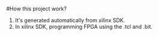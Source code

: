 #How this project work?
1. It's generated automatically from xilinx SDK. 
2. In xilinx SDK, programming FPGA using the .tcl and .bit. 
